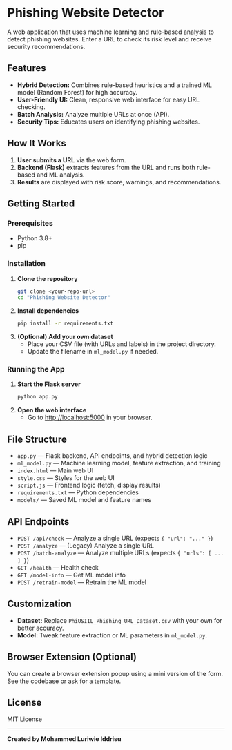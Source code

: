 # Phishing Website Detector

A web application that uses machine learning and rule-based analysis to detect phishing websites. Enter a URL to check its risk level and receive security recommendations.

## Features
- **Hybrid Detection:** Combines rule-based heuristics and a trained ML model (Random Forest) for high accuracy.
- **User-Friendly UI:** Clean, responsive web interface for easy URL checking.
- **Batch Analysis:** Analyze multiple URLs at once (API).
- **Security Tips:** Educates users on identifying phishing websites.

## How It Works
1. **User submits a URL** via the web form.
2. **Backend (Flask)** extracts features from the URL and runs both rule-based and ML analysis.
3. **Results** are displayed with risk score, warnings, and recommendations.

## Getting Started

### Prerequisites
- Python 3.8+
- pip

### Installation
1. **Clone the repository**
   ```sh
   git clone <your-repo-url>
   cd "Phishing Website Detector"
   ```
2. **Install dependencies**
   ```sh
   pip install -r requirements.txt
   ```
3. **(Optional) Add your own dataset**
   - Place your CSV file (with URLs and labels) in the project directory.
   - Update the filename in `ml_model.py` if needed.

### Running the App
1. **Start the Flask server**
   ```sh
   python app.py
   ```
2. **Open the web interface**
   - Go to [http://localhost:5000](http://localhost:5000) in your browser.

## File Structure
- `app.py` — Flask backend, API endpoints, and hybrid detection logic
- `ml_model.py` — Machine learning model, feature extraction, and training
- `index.html` — Main web UI
- `style.css` — Styles for the web UI
- `script.js` — Frontend logic (fetch, display results)
- `requirements.txt` — Python dependencies
- `models/` — Saved ML model and feature names

## API Endpoints
- `POST /api/check` — Analyze a single URL (expects `{ "url": "..." }`)
- `POST /analyze` — (Legacy) Analyze a single URL
- `POST /batch-analyze` — Analyze multiple URLs (expects `{ "urls": [ ... ] }`)
- `GET /health` — Health check
- `GET /model-info` — Get ML model info
- `POST /retrain-model` — Retrain the ML model

## Customization
- **Dataset:** Replace `PhiUSIIL_Phishing_URL_Dataset.csv` with your own for better accuracy.
- **Model:** Tweak feature extraction or ML parameters in `ml_model.py`.

## Browser Extension (Optional)
You can create a browser extension popup using a mini version of the form. See the codebase or ask for a template.

## License
MIT License

---
**Created by Mohammed Luriwie Iddrisu**
